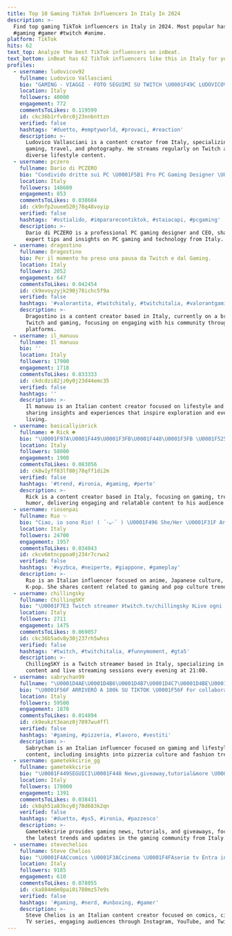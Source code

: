 ```yaml
---
title: Top 10 Gaming TikTok Influencers In Italy In 2024
description: >-
  Find top gaming TikTok influencers in Italy in 2024. Most popular hashtags:
  #gaming #gamer #twitch #anime.
platform: TikTok
hits: 62
text_top: Analyze the best TikTok influencers on inBeat.
text_bottom: inBeat has 62 TikTok influencers like this in Italy for you to pitch.
profiles:
  - username: ludovicov92
    fullname: Ludovico Vallasciani
    bio: "GAMING - VIAGGI - FOTO SEGUIMI SU TWITCH \U0001F49C LUDOVICOV ⬇️ LINK UTILI ⬇️"
    location: Italy
    followers: 40000
    engagement: 772
    commentsToLikes: 0.119599
    id: ckc36b1rfv8rc0j23nnbnttzn
    verified: false
    hashtags: '#duetto, #emptyworld, #provaci, #reaction'
    description: >-
      Ludovico Vallasciani is a content creator from Italy, specializing in
      gaming, travel, and photography. He streams regularly on Twitch and shares
      diverse lifestyle content.
  - username: pczero
    fullname: Dario di PCZERO
    bio: "Condivido dritte sui PC \U0001F5B1 Pro PC Gaming Designer \U0001F579️ Ceo di PCZERO Ostia \U0001F305"
    location: Italy
    followers: 148600
    engagement: 853
    commentsToLikes: 0.038604
    id: ck9nfp2uuem520j78q48voyip
    verified: false
    hashtags: '#ostialido, #impararecontiktok, #staiacapi, #pcgaming'
    description: >-
      Dario di PCZERO is a professional PC gaming designer and CEO, sharing
      expert tips and insights on PC gaming and technology from Italy.
  - username: dragostino
    fullname: Dragostino
    bio: Per il momento ho preso una pausa da Twitch e dal Gaming.
    location: Italy
    followers: 2052
    engagement: 647
    commentsToLikes: 0.042454
    id: ck9evoyzyjk290j78ichc5f9a
    verified: false
    hashtags: '#valorantita, #twitchitaly, #twitchitalia, #valorantgaming'
    description: >-
      Dragostino is a content creator based in Italy, currently on a break from
      Twitch and gaming, focusing on engaging with his community through various
      platforms.
  - username: il_manuuu
    fullname: Il manuuu
    bio: ''
    location: Italy
    followers: 17900
    engagement: 1718
    commentsToLikes: 0.833333
    id: ckdcdzi82jz0y0j23d44emc35
    verified: false
    hashtags: ''
    description: >-
      Il manuuu is an Italian content creator focused on lifestyle and travel,
      sharing insights and experiences that inspire exploration and everyday
      living.
  - username: basicallyimrick
    fullname: ☻ Rick ☻
    bio: "\U0001F97A\U0001F449\U0001F3FB\U0001F448\U0001F3FB \U0001F525Spidy & Whity\U0001F525 ■Veneto || Vicenza■ ❤60k?❤"
    location: Italy
    followers: 58000
    engagement: 1908
    commentsToLikes: 0.083056
    id: ck8w1yff83lf80j78qff1di2m
    verified: false
    hashtags: '#trend, #ironia, #gaming, #perte'
    description: >-
      Rick is a content creator based in Italy, focusing on gaming, trends, and
      humor, delivering engaging and relatable content to his audience.
  - username: riosenpai
    fullname: Rıo ✨
    bio: "Ciao, io sono Rio! ( ´･ᴗ･` ) \U0001F496 She/Her \U0001F31F Anime ¦ Giappone ¦ Kpop ¦ LOL \U0001F31F"
    location: Italy
    followers: 24700
    engagement: 1957
    commentsToLikes: 0.034043
    id: ckcv6mtncppoa0j234r7crwx2
    verified: false
    hashtags: '#xyzbca, #neiperte, #giappone, #gameplay'
    description: >-
      Rıo is an Italian influencer focused on anime, Japanese culture, and
      K-pop. She shares content related to gaming and pop culture trends.
  - username: chillingsky
    fullname: ChillingSKY
    bio: "\U0001F7E3 Twitch streamer 》twitch.tv/chillingsky 》Live ogni sera alle 21:00"
    location: Italy
    followers: 2711
    engagement: 1475
    commentsToLikes: 0.069057
    id: ckc36b5adv8y30j237rh5whss
    verified: false
    hashtags: '#twitch, #twitchitalia, #funnymoment, #gta5'
    description: >-
      ChillingSKY is a Twitch streamer based in Italy, specializing in gaming
      content and live streaming sessions every evening at 21:00.
  - username: sabrychan99
    fullname: "\U0001D4AE\U0001D4B6\U0001D4B7\U0001D4C7\U0001D4BE\U0001D4C3\U0001D4B6 "
    bio: "\U0001F56F ARRIVERÓ A 100k SU TIKTOK \U0001F56F For collaborations : Sabrychan00@gmail.com"
    location: Italy
    followers: 59500
    engagement: 1878
    commentsToLikes: 0.014894
    id: ck9eukzt3eanz0j7897wu4ffl
    verified: false
    hashtags: '#gaming, #pizzeria, #lavoro, #vestiti'
    description: >-
      Sabrychan is an Italian influencer focused on gaming and lifestyle
      content, including insights into pizzeria culture and fashion trends.
  - username: gametekkcirie_gg
    fullname: gametekkcirie
    bio: "\U0001F449SEGUICI\U0001F448 News,giveaway,tutorial&more \U0001F447I nostri link\U0001F447"
    location: Italy
    followers: 178000
    engagement: 1391
    commentsToLikes: 0.038431
    id: ck8qh51a83kcy0j78d683k2qn
    verified: false
    hashtags: '#duetto, #ps5, #ironia, #pazzesco'
    description: >-
      Gametekkcirie provides gaming news, tutorials, and giveaways, focusing on
      the latest trends and updates in the gaming community from Italy.
  - username: stevechelios
    fullname: Steve Chelios
    bio: "\U0001F4ACcomics \U0001F3ACcinema \U0001F4FAserie tv Entra in Comics Society su Insta, YouTube e Twitch!"
    location: Italy
    followers: 9185
    engagement: 610
    commentsToLikes: 0.078055
    id: cka884m6m9pai0i780mz57e9s
    verified: false
    hashtags: '#gaming, #nerd, #unboxing, #gamer'
    description: >-
      Steve Chelios is an Italian content creator focused on comics, cinema, and
      TV series, engaging audiences through Instagram, YouTube, and Twitch.
---
```


